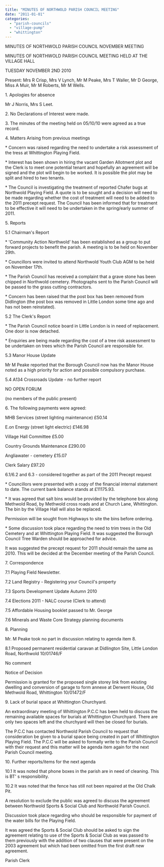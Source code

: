 ```yaml
---
title: "MINUTES OF NORTHWOLD PARISH COUNCIL MEETING"
date: "2011-01-01"
categories: 
  - "parish-councils"
  - "village-pump"
  - "whittington"
---
```


MINUTES OF NORTHWOLD PARISH COUNCIL NOVEMBER MEETING

MINUTES OF NORTHWOLD PARISH COUNCIL MEETING HELD AT THE VILLAGE HALL

TUESDAY NOVEMBER 2ND 2010

Present: Mrs R Crisp, Mrs V Lynch, Mr M Peake, Mrs T Waller, Mr D George, Miss A Muir, Mr M Roberts, Mr M Wells.

1\. Apologies for absence

Mr J Norris, Mrs S Leet.

2\. No Declarations of Interest were made.

3\. The minutes of the meeting held on 05/10/10 were agreed as a true record.

4\. Matters Arising from previous meetings

\* Concern was raised regarding the need to undertake a risk assessment of the tress at Whittington Playing Field.

\* Interest has been shown in hiring the vacant Garden Allotment plot and the Clerk is to meet one potential tenant and hopefully an agreement will be signed and the plot will begin to be worked. It is possible the plot may be split and hired to two tenants.

\* The Council is investigating the treatment of reported Chafer bugs at Northwold Playing Field. A quote is to be sought and a decision will need to be made regarding whether the cost of treatment will need to be added to the 2011 precept request. The Council has been informed that for treatment to be effective it will need to be undertaken in the spring/early summer of 2011.

5\. Reports

5.1 Chairman's Report

\* 'Community Action Northwold' has been established as a group to put forward projects to benefit the parish. A meeting is to be held on November 29th.

\* Councillors were invited to attend Northwold Youth Club AGM to be held on November 17th.

\* The Parish Council has received a complaint that a grave stone has been chipped in Northwold cemetery. Photographs sent to the Parish Council will be passed to the grass cutting contractors.

\* Concern has been raised that the post box has been removed from Didlington (the post box was removed in Little London some time ago and has not been reinstated).

5.2 The Clerk's Report

\* The Parish Council notice board in Little London is in need of replacement. One door is now detached.

\* Enquiries are being made regarding the cost of a tree risk assessment to be undertaken on trees which the Parish Council are responsible for.

5.3 Manor House Update

Mr M Peake reported that the Borough Council now has the Manor House noted as a high priority for action and possible compulsory purchase.

5.4 A134 Crossroads Update - no further report

NO OPEN FORUM

(no members of the public present)

6\. The following payments were agreed:

MHB Services (street lighting maintenance) £50.14

E.on Energy (street light electric) £146.98

Village Hall Committee £5.00

Country Grounds Maintenance £290.00

Angliawater - cemetery £15.07

Clerk Salary £97.20

6.1/6.2 and 6.3 - considered together as part of the 2011 Precept request

\* Councillors were presented with a copy of the financial internal statement to date. The current bank balance stands at £11175.93.

\* It was agreed that salt bins would be provided by the telephone box along Methwold Road, by Methwold cross roads and at Church Lane, Whittington. The bin by the Village Hall will also be replaced.

Permission will be sought from Highways to site the bins before ordering.

\* Some discussion took place regarding the need to trim trees in the Old Cemetery and at Whittington Playing Field. It was suggested the Borough Council Tree Warden should be approached for advice.

It was suggested the precept request for 2011 should remain the same as 2010. This will be decided at the December meeting of the Parish Council.

7\. Correspondence

7.1 Playing Field Newsletter.

7.2 Land Registry - Registering your Council's property

7.3 Sports Development Update Autumn 2010

7.4 Elections 2011 - NALC course (Clerk to attend)

7.5 Affordable Housing booklet passed to Mr. George

7.6 Minerals and Waste Core Strategy planning documents

8\. Planning

Mr. M Peake took no part in discussion relating to agenda item 8.

8.1 Proposed permanent residential caravan at Didlington Site, Little London Road, Northwold 10/01746/F

No comment

Notice of Decision

Permission is granted for the proposed single storey link from existing dwelling and conversion of garage to form annexe at Derwent House, Old Methwold Road, Whittington 10/01472/F

9\. Lack of burial space at Whittington Churchyard.

An extraordinary meeting of Whittington P.C.C has been held to discuss the remaining available spaces for burials at Whittington Churchyard. There are only two spaces left and the churchyard will then be closed for burials.

The P.C.C has contacted Northwold Parish Council to request that consideration be given to a burial space being created in part of Whittington Playing Field. The P.C.C will be asked to formally write to the Parish Council with their request and this matter will be agenda item again for the next Parish Council meeting.

10\. Further reports/items for the next agenda

10.1 It was noted that phone boxes in the parish are in need of cleaning. This is BT' s responsibility.

10.2 It was noted that the fence has still not been repaired at the Old Chalk Pit.

A resolution to exclude the public was agreed to discuss the agreement between Northwold Sports & Social Club and Northwold Parish Council.

Discussion took place regarding who should be responsible for payment of the water bills for the Playing Field.

It was agreed the Sports & Social Club should be asked to sign the agreement relating to use of the Sports & Social Club as was passed to them previously with the addition of two clauses that were present on the 2003 agreement but which had been omitted from the first draft new agreement.

Parish Clerk
